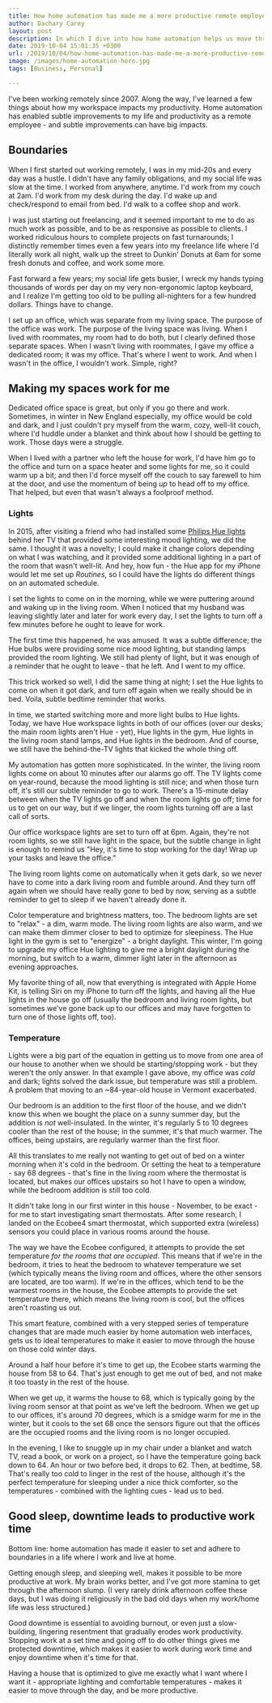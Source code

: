 ```yaml
---
title: How home automation has made me a more productive remote employee
author: Dachary Carey
layout: post
description: In which I dive into how home automation helps us move through our days.
date: 2019-10-04 15:01:35 +0300
url: /2019/10/04/how-home-automation-has-made-me-a-more-productive-remote-employee/
image: /images/home-automation-hero.jpg
tags: [Business, Personal]

---
```

I've been working remotely since 2007. Along the way, I've learned a few things about how my workspace impacts my productivity. Home automation has enabled subtle improvements to my life and productivity as a remote employee - and subtle improvements can have big impacts.

## Boundaries

When I first started out working remotely, I was in my mid-20s and every day was a hustle. I didn't have any family obligations, and my social life was slow at the time. I worked from anywhere, anytime. I'd work from my couch at 2am. I'd work from my desk during the day. I'd wake up and check/respond to email from bed. I'd walk to a coffee shop and work. 

I was just starting out freelancing, and it seemed important to me to do as much work as possible, and to be as responsive as possible to clients. I worked ridiculous hours to complete projects on fast turnarounds; I distinctly remember times even a few years into my freelance life where I'd literally work all night, walk up the street to Dunkin' Donuts at 6am for some fresh donuts and coffee, and work some more.

Fast forward a few years; my social life gets busier, I wreck my hands typing thousands of words per day on my very non-ergonomic laptop keyboard, and I realize I'm getting too old to be pulling all-nighters for a few hundred dollars. Things have to change.

I set up an office, which was separate from my living space. The purpose of the office was work. The purpose of the living space was living. When I lived with roommates, my room had to do both, but I clearly defined those separate spaces. When I wasn't living with roommates, I gave my office a dedicated room; it was my office. That's where I went to work. And when I wasn't in the office, I wouldn't work. Simple, right?

## Making my spaces work for me

Dedicated office space is great, but only if you go there and work. Sometimes, in winter in New England especially, my office would be cold and dark, and I just couldn't pry myself from the warm, cozy, well-lit couch, where I'd huddle under a blanket and think about how I should be getting to work. Those days were a struggle. 

When I lived with a partner who left the house for work, I'd have him go to the office and turn on a space heater and some lights for me, so it could warm up a bit; and then I'd force myself off the couch to say farewell to him at the door, and use the momentum of being _up_ to head off to my office. That helped, but even that wasn't always a foolproof method.

### Lights

In 2015, after visiting a friend who had installed some [Philips Hue lights][1] behind her TV that provided some interesting mood lighting, we did the same. I thought it was a novelty; I could make it change colors depending on what I was watching, and it provided some additional lighting in a part of the room that wasn't well-lit. And hey, how fun - the Hue app for my iPhone would let me set up _Routines_, so I could have the lights do different things on an automated schedule.

I set the lights to come on in the morning, while we were puttering around and waking up in the living room. When I noticed that my husband was leaving slightly later and later for work every day, I set the lights to turn off a few minutes before he ought to leave for work. 

The first time this happened, he was amused. It was a subtle difference; the Hue bulbs were providing some nice mood lighting, but standing lamps provided the room lighting. We still had plenty of light, but it was enough of a reminder that he ought to leave - that he left. And I went to my office.

This trick worked so well, I did the same thing at night; I set the Hue lights to come on when it got dark, and turn off again when we really should be in bed. Voila, subtle bedtime reminder that works.

In time, we started switching more and more light bulbs to Hue lights. Today, we have Hue workspace lights in both of our offices (over our desks; the main room lights aren't Hue - yet), Hue lights in the gym, Hue lights in the living room stand lamps, and Hue lights in the bedroom. And of course, we still have the behind-the-TV lights that kicked the whole thing off.

My automation has gotten more sophisticated. In the winter, the living room lights come on about 10 minutes after our alarms go off. The TV lights come on year-round, because the mood lighting is still nice; and when those turn off, it's still our subtle reminder to go to work. There's a 15-minute delay between when the TV lights go off and when the room lights go off; time for us to get on our way, but if we linger, the room lights turning off are a last call of sorts.

Our office workspace lights are set to turn off at 6pm. Again, they're not room lights, so we still have light in the space, but the subtle change in light is enough to remind us "Hey, it's time to stop working for the day! Wrap up your tasks and leave the office."

The living room lights come on automatically when it gets dark, so we never have to come into a dark living room and fumble around. And they turn off again when we should have really gone to bed by now, serving as a subtle reminder to get to sleep if we haven't already done it. 

Color temperature and brightness matters, too. The bedroom lights are set to "relax" - a dim, warm mode. The living room lights are also warm, and we can make them dimmer closer to bed to optimize for sleepiness. The Hue light in the gym is set to "energize" - a bright daylight. This winter, I'm going to upgrade my office Hue lighting to give me a bright daylight during the morning, but switch to a warm, dimmer light later in the afternoon as evening approaches. 

My favorite thing of all, now that everything is integrated with Apple Home Kit, is telling Siri on my iPhone to turn off the lights, and having all the Hue lights in the house go off (usually the bedroom and living room lights, but sometimes we've gone back up to our offices and may have forgotten to turn one of those lights off, too).

### Temperature

Lights were a big part of the equation in getting us to move from one area of our house to another when we should be starting/stopping work - but they weren't the only answer. In that example I gave above, my office was _cold_ and dark; lights solved the dark issue, but temperature was still a problem. A problem that moving to an ~84-year-old house in Vermont exacerbated.

Our bedroom is an addition to the first floor of the house, and we didn't know this when we bought the place on a sunny summer day, but the addition is _not_ well-insulated. In the winter, it's regularly 5 to 10 degrees cooler than the rest of the house; in the summer, it's that much warmer. The offices, being upstairs, are regularly warmer than the first floor.

All this translates to me really not wanting to get out of bed on a winter morning when it's cold in the bedroom. Or setting the heat to a temperature - say 68 degrees - that's fine in the living room where the thermostat is located, but makes our offices upstairs so hot I have to open a window, while the bedroom addition is still too cold.

It didn't take long in our first winter in this house - November, to be exact - for me to start investigating smart thermostats. After some research, I landed on the Ecobee4 smart thermostat, which supported extra (wireless) sensors you could place in various rooms around the house. 

The way we have the Ecobee configured, it attempts to provide the set temperature _for the rooms that are occupied_. This means that if we're in the bedroom, it tries to heat the bedroom to whatever temperature we set (which typically means the living room and offices, where the other sensors are located, are too warm). If we're in the offices, which tend to be the warmest rooms in the house, the Ecobee attempts to provide the set temperature there, which means the living room is cool, but the offices aren't roasting us out.

This smart feature, combined with a very stepped series of temperature changes that are made much easier by home automation web interfaces, gets us to ideal temperatures to make it easier to move through the house on those cold winter days. 

Around a half hour before it's time to get up, the Ecobee starts warming the house from 58 to 64. That's just enough to get me out of bed, and not make it too toasty in the rest of the house. 

When we get up, it warms the house to 68, which is typically going by the living room sensor at that point as we've left the bedroom. When we get up to our offices, it's around 70 degrees, which is a smidge warm for me in the winter, but it cools to the set 68 once the sensors figure out that the offices are the occupied rooms and the living room is no longer occupied.

In the evening, I like to snuggle up in my chair under a blanket and watch TV, read a book, or work on a project, so I have the temperature going back down to 64. An hour or two before bed, it drops to 62. Then, at bedtime, 58. That's really too cold to linger in the rest of the house, although it's the perfect temperature for sleeping under a nice thick comforter, so the temperatures - combined with the lighting cues - lead us to bed.

## Good sleep, downtime leads to productive work time

Bottom line: home automation has made it easier to set and adhere to boundaries in a life where I work and live at home.

Getting enough sleep, and sleeping well, makes it possible to be more productive at work. My brain works better, and I've got more stamina to get through the afternoon slump. (I very rarely drink afternoon coffee these days, but I was doing it religiously in the bad old days when my work/home life was less structured.)

Good downtime is essential to avoiding burnout, or even just a slow-building, lingering resentment that gradually erodes work productivity. Stopping work at a set time and going off to do other things gives me protected downtime, which makes it easier to work during work time and enjoy downtime when it's time for that.

Having a house that is optimized to give me exactly what I want where I want it - appropriate lighting and comfortable temperatures - makes it easier to move through the day, and be more productive.

 [1]: https://www.amazon.com/Philips-797977-Hue-Bloom-Dimmable/dp/B00I811PG6